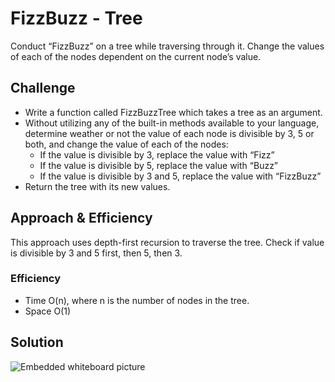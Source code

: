 # FizzBuzz - Tree
Conduct “FizzBuzz” on a tree while traversing through it. Change the values of each of the nodes dependent on the current node’s value.

## Challenge
- Write a function called FizzBuzzTree which takes a tree as an argument.
- Without utilizing any of the built-in methods available to your language, determine weather or not the value of each node is divisible by 3, 5 or both, and change the value of each of the nodes:
  - If the value is divisible by 3, replace the value with “Fizz”
  - If the value is divisible by 5, replace the value with “Buzz”
  - If the value is divisible by 3 and 5, replace the value with “FizzBuzz”
- Return the tree with its new values.

## Approach & Efficiency
This approach uses depth-first recursion to traverse the tree.
Check if value is divisible by 3 and 5 first, then 5, then 3.

### Efficiency
- Time O(n), where n is the number of nodes in the tree.
- Space O(1)

## Solution
![Embedded whiteboard picture]()
